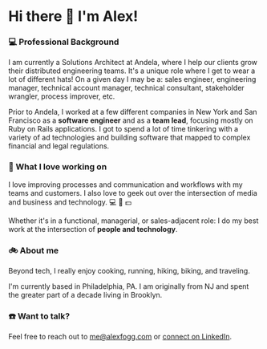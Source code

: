 # Hi there 👋 I'm Alex!

### :computer: Professional Background
I am currently a Solutions Architect at Andela, where I help our clients grow their distributed engineering teams. It's a unique role where I get to wear a lot of different hats! On a given day I may be a: sales engineer, engineering manager, technical account manager, technical consultant, stakeholder wrangler, process improver, etc.

Prior to Andela, I worked at a few different companies in New York and San Francisco as a **software engineer** and as a **team lead**, focusing mostly on Ruby on Rails applications. I got to spend a lot of time tinkering with a variety of ad technologies and building software that mapped to complex financial and legal regulations.

### :blue_heart: What I love working on
I love improving processes and communication and workflows with my teams and customers. I also love to geek out over the intersection of media and business and technology. :computer: :iphone: :dollar:

Whether it's in a functional, managerial, or sales-adjacent role: I do my best work at the intersection of **people and technology**.

### :bike:  About me
Beyond tech, I really enjoy cooking, running, hiking, biking, and traveling.

I'm currently based in Philadelphia, PA. I am originally from NJ and spent the greater part of a decade living in Brooklyn.

### :phone: Want to talk?

Feel free to reach out to <me@alexfogg.com> or [connect on LinkedIn](https://www.linkedin.com/in/alexfogg/).
